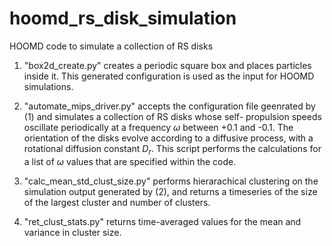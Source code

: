 # hoomd_rs_disk_simulation
HOOMD code to simulate a collection of RS disks

1. "box2d_create.py" creates a periodic square box and places particles inside it. This generated configuration is used as
    the input for HOOMD simulations.

2. "automate_mips_driver.py" accepts the configuration file geenrated by (1) and simulates a collection of RS disks whose self- 
    propulsion speeds oscillate periodically at a frequency $\omega$ between +0.1 and -0.1. The orientation of the disks evolve 
    according to a diffusive process, with a rotational diffusion constant $D_r$. This script performs the calculations for a 
    list of $\omega$ values that are specified within the code.

3. "calc_mean_std_clust_size.py" performs hierarachical clustering on the simulation output generated by (2), and returns a 
    timeseries of the size of the largest cluster and number of clusters.

4. "ret_clust_stats.py" returns time-averaged values for the mean and variance in cluster size.

